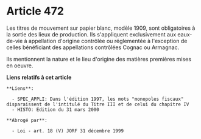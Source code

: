 # Article 472

Les titres de mouvement sur papier blanc, modèle 1909, sont obligatoires à la sortie des lieux de production. Ils
s'appliquent exclusivement aux eaux-de-vie à appellation d'origine contrôlée ou réglementée à l'exception de celles
bénéficiant des appellations contrôlées Cognac ou Armagnac.

Ils mentionnent la nature et le lieu d'origine des matières premières mises en oeuvre.

**Liens relatifs à cet article**

	**Liens**:

	  - SPEC_APPLI: Dans l'édition 1997, les mots "monopoles fiscaux" disparaissent de l'intitulé du Titre III et de celui du chapitre IV
	  - HISTO: Edition du 31 mars 2000

	**Abrogé par**:

	  - Loi - art. 18 (V) JORF 31 décembre 1999
